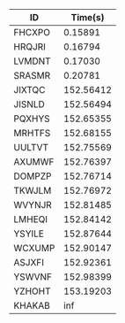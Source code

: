 |ID|Time(s)|
|-|-|
|FHCXPO|0.15891|
|HRQJRI|0.16794|
|LVMDNT|0.17030|
|SRASMR|0.20781|
|JIXTQC|152.56412|
|JISNLD|152.56494|
|PQXHYS|152.65355|
|MRHTFS|152.68155|
|UULTVT|152.75569|
|AXUMWF|152.76397|
|DOMPZP|152.76714|
|TKWJLM|152.76972|
|WVYNJR|152.81485|
|LMHEQI|152.84142|
|YSYILE|152.87644|
|WCXUMP|152.90147|
|ASJXFI|152.92361|
|YSWVNF|152.98399|
|YZHOHT|153.19203|
|KHAKAB|inf|
